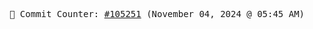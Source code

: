 <p align="center">
    <samp>
        📮 Commit Counter: <a href="https://github.com/Javascript-void0/Javascript-void0/commits/main">#105251</a> (November 04, 2024 @ 05:45 AM)
    </samp>
</p>